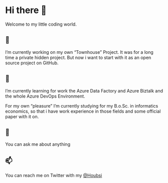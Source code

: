 # Hi there 👋

Welcome to my little coding world. 

## 🔭

I’m currently working on my own “Townhouse” Project. It was for a long time a private hidden project. But now i want to start with it as an open source project on GitHub.

## 🌱

I’m currently learning for work the Azure Data Factory and Azure Biztalk and the whole Azure DevOps Environment.

For my own “pleasure” I’m currently studying for my B.o.Sc. in informatics economics, so that i have work experience in those fields and some official paper with it on.

## 💬

You can ask me about anything

## 📫

You can reach me on Twitter with my [@Houbsi](www.twitter.com/houbsi)